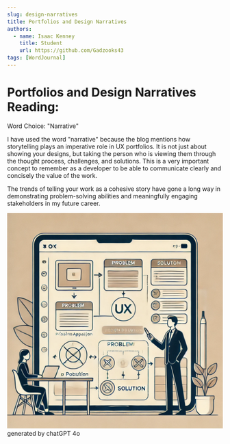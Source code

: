 ```yaml
---
slug: design-narratives
title: Portfolios and Design Narratives
authors:
  - name: Isaac Kenney
    title: Student
    url: https://github.com/Gadzooks43
tags: [WordJournal]
---
```

# Portfolios and Design Narratives Reading:

Word Choice: "Narrative"

I have used the word "narrative" because the blog mentions how storytelling plays an imperative role in UX portfolios. It is not just about showing your designs, but taking the person who is viewing them through the thought process, challenges, and solutions. This is a very important concept to remember as a developer to be able to communicate clearly and concisely the value of the work.

The trends of telling your work as a cohesive story have gone a long way in demonstrating problem-solving abilities and meaningfully engaging stakeholders in my future career.

![photo](content/blog/design-narratives.png)
generated by chatGPT 4o